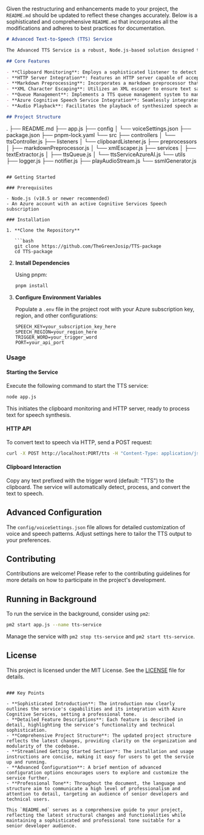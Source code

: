 Given the restructuring and enhancements made to your project, the `README.md` should be updated to reflect these changes accurately. Below is a sophisticated and comprehensive `README.md` that incorporates all the modifications and adheres to best practices for documentation.

```markdown
# Advanced Text-to-Speech (TTS) Service

The Advanced TTS Service is a robust, Node.js-based solution designed to convert textual content into lifelike speech. Leveraging Azure Cognitive Services Speech SDK, this service introduces an innovative approach to processing and synthesizing speech, equipped with features like clipboard monitoring, HTTP server integration, markdown preprocessing, and XML character escaping. It's engineered for extensibility, maintainability, and seamless Azure integration, catering to a wide range of text-to-speech conversion needs.

## Core Features

- **Clipboard Monitoring**: Employs a sophisticated listener to detect and process text copied to the clipboard, prefixed with a customizable trigger word, facilitating immediate TTS conversion.
- **HTTP Server Integration**: Features an HTTP server capable of accepting text input via POST requests, enabling programmatic text-to-speech conversion through web services.
- **Markdown Preprocessing**: Incorporates a markdown preprocessor that converts markdown-formatted text into plain text, optimizing it for speech synthesis.
- **XML Character Escaping**: Utilizes an XML escaper to ensure text safety for XML/SSML processing, thereby enhancing the versatility and reliability of speech synthesis.
- **Queue Management**: Implements a TTS queue management system to manage and sequence text inputs for processing, ensuring orderly speech synthesis.
- **Azure Cognitive Speech Service Integration**: Seamlessly integrates with Azure's TTS service, supporting advanced SSML generation for enriched speech synthesis experiences.
- **Audio Playback**: Facilitates the playback of synthesized speech audio streams through system speakers, providing an immediate auditory output of the processed text.

## Project Structure

```
.
├── README.md
├── app.js
├── config
│   └── voiceSettings.json
├── package.json
├── pnpm-lock.yaml
└── src
    ├── controllers
    │   └── ttsController.js
    ├── listeners
    │   └── clipboardListener.js
    ├── preprocessors
    │   ├── markdownPreprocessor.js
    │   └── xmlEscaper.js
    ├── services
    │   ├── textExtractor.js
    │   ├── ttsQueue.js
    │   └── ttsServiceAzureAI.js
    └── utils
        ├── logger.js
        ├── notifier.js
        ├── playAudioStream.js
        └── ssmlGenerator.js
```

## Getting Started

### Prerequisites

- Node.js (v18.5 or newer recommended)
- An Azure account with an active Cognitive Services Speech subscription

### Installation

1. **Clone the Repository**

   ```bash
   git clone https://github.com/TheGreenJosip/TTS-package
   cd TTS-package
   ```

2. **Install Dependencies**

   Using pnpm:

   ```bash
   pnpm install
   ```

3. **Configure Environment Variables**

   Populate a `.env` file in the project root with your Azure subscription key, region, and other configurations:

   ```plaintext
   SPEECH_KEY=your_subscription_key_here
   SPEECH_REGION=your_region_here
   TRIGGER_WORD=your_trigger_word
   PORT=your_api_port
   ```

### Usage

#### Starting the Service

Execute the following command to start the TTS service:

```bash
node app.js
```

This initiates the clipboard monitoring and HTTP server, ready to process text for speech synthesis.

#### HTTP API

To convert text to speech via HTTP, send a POST request:

```bash
curl -X POST http://localhost:PORT/tts -H "Content-Type: application/json" -d "{\"text\":\"Hello, world!\"}"
```

#### Clipboard Interaction

Copy any text prefixed with the trigger word (default: "TTS") to the clipboard. The service will automatically detect, process, and convert the text to speech.

## Advanced Configuration

The `config/voiceSettings.json` file allows for detailed customization of voice and speech patterns. Adjust settings here to tailor the TTS output to your preferences.

## Contributing

Contributions are welcome! Please refer to the contributing guidelines for more details on how to participate in the project's development.

## Running in Background

To run the service in the background, consider using `pm2`:

```bash
pm2 start app.js --name tts-service
```

Manage the service with `pm2 stop tts-service` and `pm2 start tts-service`.

## License

This project is licensed under the MIT License. See the [LICENSE](LICENSE) file for details.
```

### Key Points

- **Sophisticated Introduction**: The introduction now clearly outlines the service's capabilities and its integration with Azure Cognitive Services, setting a professional tone.
- **Detailed Feature Descriptions**: Each feature is described in detail, highlighting the service's functionality and technical sophistication.
- **Comprehensive Project Structure**: The updated project structure reflects the latest changes, providing clarity on the organization and modularity of the codebase.
- **Streamlined Getting Started Section**: The installation and usage instructions are concise, making it easy for users to get the service up and running.
- **Advanced Configuration**: A brief mention of advanced configuration options encourages users to explore and customize the service further.
- **Professional Tone**: Throughout the document, the language and structure aim to communicate a high level of professionalism and attention to detail, targeting an audience of senior developers and technical users.

This `README.md` serves as a comprehensive guide to your project, reflecting the latest structural changes and functionalities while maintaining a sophisticated and professional tone suitable for a senior developer audience.
